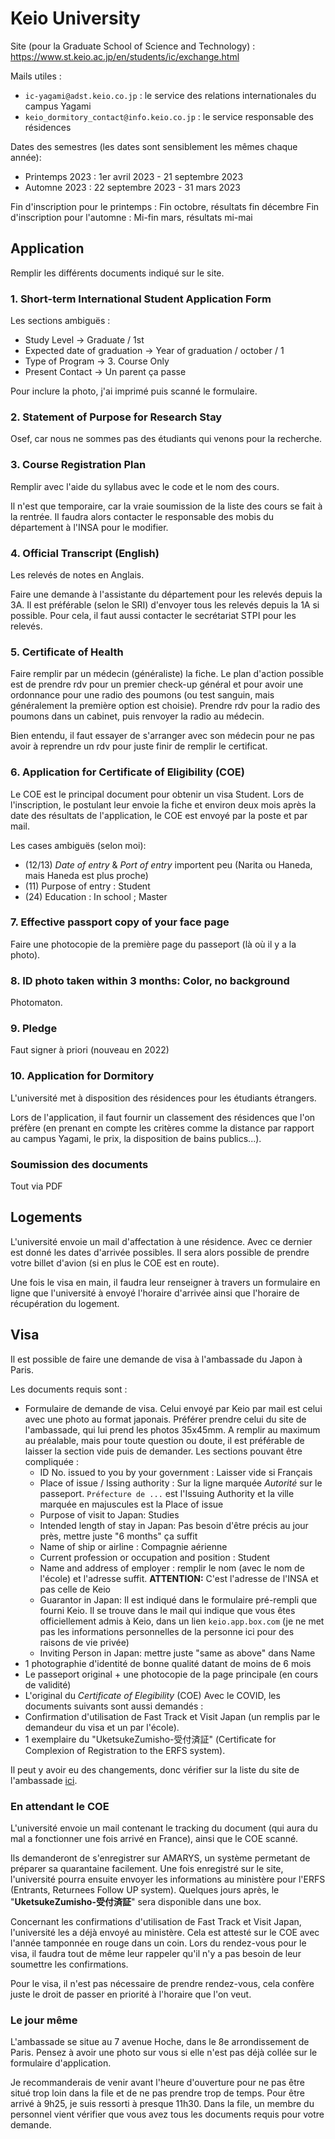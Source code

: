 # Keio University

Site (pour la Graduate School of Science and Technology) : https://www.st.keio.ac.jp/en/students/ic/exchange.html

Mails utiles :
- `ic-yagami@adst.keio.co.jp` : le service des relations internationales du campus Yagami
- `keio_dormitory_contact@info.keio.co.jp` : le service responsable des résidences

Dates des semestres (les dates sont sensiblement les mêmes chaque année):
- Printemps 2023 : 1er avril 2023 - 21 septembre 2023
- Automne 2023 : 22 septembre 2023 - 31 mars 2023

Fin d'inscription pour le printemps : Fin octobre, résultats fin décembre
Fin d'inscription pour l'automne : Mi-fin mars, résultats mi-mai

## Application

Remplir les différents documents indiqué sur le site.

### 1. Short-term International Student Application Form

Les sections ambiguës :

- Study Level -> Graduate / 1st
- Expected date of graduation -> Year of graduation / october / 1
- Type of Program -> 3. Course Only
- Present Contact -> Un parent ça passe

Pour inclure la photo, j'ai imprimé puis scanné le formulaire.

### 2. Statement of Purpose for Research Stay

Osef, car nous ne sommes pas des étudiants qui venons pour la recherche.

### 3. Course Registration Plan

Remplir avec l'aide du syllabus avec le code et le nom des cours.

Il n'est que temporaire, car la vraie soumission de la liste des cours se fait à la rentrée. Il faudra alors contacter le responsable des mobis du département à l'INSA pour le modifier.

### 4. Official Transcript (English)

Les relevés de notes en Anglais.

Faire une demande à l'assistante du département pour les relevés depuis la 3A. Il est préférable (selon le SRI) d'envoyer tous les relevés depuis la 1A si possible. Pour cela, il faut aussi contacter le secrétariat STPI pour les relevés.

### 5. Certificate of Health

Faire remplir par un médecin (généraliste) la fiche. Le plan d'action possible est de prendre rdv pour un premier check-up général et pour avoir une ordonnance pour une radio des poumons (ou test sanguin, mais généralement la première option est choisie). Prendre rdv pour la radio des poumons dans un cabinet, puis renvoyer la radio au médecin. 

Bien entendu, il faut essayer de s'arranger avec son médecin pour ne pas avoir à reprendre un rdv pour juste finir de remplir le certificat.

### 6. Application for Certificate of Eligibility (COE)

Le COE est le principal document pour obtenir un visa Student. Lors de l'inscription, le postulant leur envoie la fiche et environ deux mois après la date des résultats de l'application, le COE est envoyé par la poste et par mail.

Les cases ambiguës (selon moi):

- (12/13) *Date of entry* & *Port of entry* importent peu (Narita ou Haneda, mais Haneda est plus proche)
- (11) Purpose of entry : Student
- (24) Education : In school ; Master

### 7. Effective passport copy of your face page

Faire une photocopie de la première page du passeport (là où il y a la photo).

### 8. ID photo taken within 3 months: Color, no background

Photomaton.

### 9. Pledge

Faut signer à priori (nouveau en 2022)

### 10. Application for Dormitory

L'université met à disposition des résidences pour les étudiants étrangers.

Lors de l'application, il faut fournir un classement des résidences que l'on préfère (en prenant en compte les critères comme la distance par rapport au campus Yagami, le prix, la disposition de bains publics...).

### Soumission des documents

Tout via PDF

## Logements

L'université envoie un mail d'affectation à une résidence. Avec ce dernier est donné les dates d'arrivée possibles. Il sera alors possible de prendre votre billet d'avion (si en plus le COE est en route).

Une fois le visa en main, il faudra leur renseigner à travers un formulaire en ligne que l'université à envoyé l'horaire d'arrivée ainsi que l'horaire de récupération du logement.

## Visa

Il est possible de faire une demande de visa à l'ambassade du Japon à Paris.

Les documents requis sont :

- Formulaire de demande de visa. Celui envoyé par Keio par mail est celui avec une photo au format japonais. Préférer prendre celui du site de l'ambassade, qui lui prend les photos 35x45mm.
A remplir au maximum au préalable, mais pour toute question ou doute, il est préférable de laisser la section vide puis de demander. Les sections pouvant être compliquée :
    - ID No. issued to you by your government : Laisser vide si Français
    - Place of issue / Issing authority : Sur la ligne marquée *Autorité* sur le passeport. `Préfecture de ...` est l'Issuing Authority et la ville marquée en majuscules est la Place of issue
    - Purpose of visit to Japan: Studies
    - Intended length of stay in Japan: Pas besoin d'être précis au jour près, mettre juste "6 months" ça suffit
    - Name of ship or airline : Compagnie aérienne
    - Current profession or occupation and position : Student
    - Name and address of employer : remplir le nom (avec le nom de l'école) et l'adresse suffit. **ATTENTION:** C'est l'adresse de l'INSA et pas celle de Keio
    - Guarantor in Japan: Il est indiqué dans le formulaire pré-rempli que fourni Keio. Il se trouve dans le mail qui indique que vous êtes officiellement admis à Keio, dans un lien `keio.app.box.com` (je ne met pas les informations personnelles de la personne ici pour des raisons de vie privée)
    - Inviting Person in Japan: mettre juste "same as above" dans Name
- 1 photographie d'identité de bonne qualité datant de moins de 6 mois
- Le passeport original + une photocopie de la page principale (en cours de validité)
- L'original du *Certificate of Elegibility* (COE)
Avec le COVID, les documents suivants sont aussi demandés :
- Confirmation d'utilisation de Fast Track et Visit Japan (un remplis par le demandeur du visa et un par l'école).
- 1 exemplaire du "UketsukeZumisho-受付済証" (Certificate for Complexion of Registration to the ERFS system).

Il peut y avoir eu des changements, donc vérifier sur la liste du site de l'ambassade [ici](https://www.fr.emb-japan.go.jp/itpr_fr/coe.html).

### En attendant le COE

L'université envoie un mail contenant le tracking du document (qui aura du mal a fonctionner une fois arrivé en France), ainsi que le COE scanné.

Ils demanderont de s'enregistrer sur AMARYS, un système permetant de préparer sa quarantaine facilement. Une fois enregistré sur le site, l'université pourra ensuite envoyer les informations au ministère pour l'ERFS (Entrants, Returnees Follow UP system). Quelques jours après, le "**UketsukeZumisho-受付済証**" sera disponible dans une box.

Concernant les confirmations d'utilisation de Fast Track et Visit Japan, l'université les a déjà envoyé au ministère. Cela est attesté sur le COE avec l'année tamponnée en rouge dans un coin. Lors du rendez-vous pour le visa, il faudra tout de même leur rappeler qu'il n'y a pas besoin de leur soumettre les confirmations.

Pour le visa, il n'est pas nécessaire de prendre rendez-vous, cela confère juste le droit de passer en priorité à l'horaire que l'on veut. 

### Le jour même

L'ambassade se situe au 7 avenue Hoche, dans le 8e arrondissement de Paris. Pensez à avoir une photo sur vous si elle n'est pas déjà collée sur le formulaire d'application.

Je recommanderais de venir avant l'heure d'ouverture pour ne pas être situé trop loin dans la file et de ne pas prendre trop de temps. Pour être arrivé à 9h25, je suis ressorti à presque 11h30. Dans la file, un membre du personnel vient vérifier que vous avez tous les documents requis pour votre demande.
